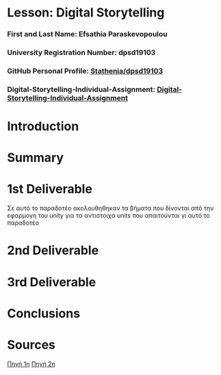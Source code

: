 # Lesson: Digital Storytelling

### First and Last Name: Efsathia Paraskevopoulou 
### University Registration Number: dpsd19103
### GitHub Personal Profile: [Stathenia/dpsd19103](https://github.com/Stathenia)
### Digital-Storytelling-Individual-Assignment: [Digital-Storytelling-Individual-Assignment](https://github.com/Stathenia/Digital-Storytelling-Individual-Assignment)

# Introduction



# Summary


# 1st Deliverable
</p> Σε αυτό το παραδοτέο ακολουθηθηκαν τα βήματα που δίνονται από την εφαρμογη του unity για τα αντιστοιχα units που απαιτούνται γι αυτό το παραδοτέο </p>


# 2nd Deliverable


# 3rd Deliverable 


# Conclusions


# Sources
[Πηγή 1η](https://learn.unity.com/course/real-time-animated-storytelling?tab=overview&uv=2019.4)
[Πηγή 2η](https://docs.github.com/en/get-started/writing-on-github/working-with-saved-replies/about-saved-replies)
